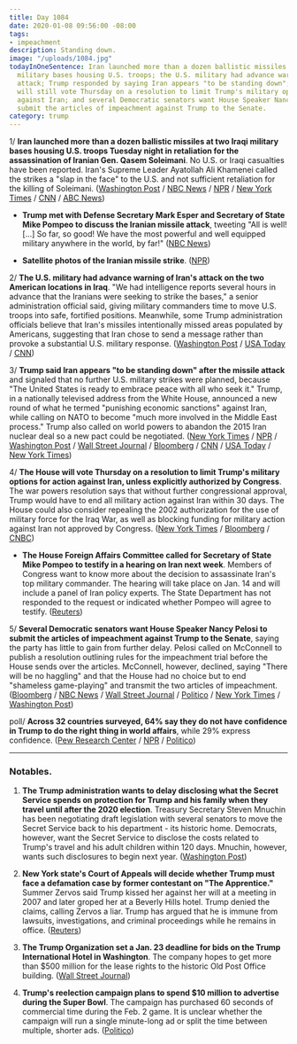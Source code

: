 ```yaml
---
title: Day 1084
date: 2020-01-08 09:56:00 -08:00
tags:
- impeachment
description: Standing down.
image: "/uploads/1084.jpg"
todayInOneSentence: Iran launched more than a dozen ballistic missiles at two Iraqi
  military bases housing U.S. troops; the U.S. military had advance warning of the
  attack; Trump responded by saying Iran appears "to be standing down"; but the House
  will still vote Thursday on a resolution to limit Trump's military options for action
  against Iran; and several Democratic senators want House Speaker Nancy Pelosi to
  submit the articles of impeachment against Trump to the Senate.
category: trump
---
```


1/ **Iran launched more than a dozen ballistic missiles at two Iraqi military bases housing U.S. troops Tuesday night in retaliation for the assassination of Iranian Gen. Qasem Soleimani**. No U.S. or Iraqi casualties have been reported. Iran's Supreme Leader Ayatollah Ali Khamenei called the strikes a "slap in the face" to the U.S. and not sufficient retaliation for the killing of Soleimani. ([Washington Post](https://www.washingtonpost.com/world/middle_east/iran-live-updates/2020/01/07/896c70a2-30d5-11ea-9313-6cba89b1b9fb_story.html) / [NBC News](https://www.nbcnews.com/news/world/u-s-base-iraq-comes-under-attack-missiles-iran-claims-n1112171) / [NPR](https://www.npr.org/2020/01/07/794388410/military-base-housing-u-s-troops-in-iraq-has-been-attacked) / [New York Times](https://www.nytimes.com/2020/01/07/world/middleeast/trump-iran.html) / [CNN](https://www.cnn.com/2020/01/07/politics/rockets-us-airbase-iraq/index.html) / [ABC News](https://abcnews.go.com/International/iran-launches-missiles-us-air-bases-iraq-us/story?id=68130625))

* **Trump met with Defense Secretary Mark Esper and Secretary of State Mike Pompeo to discuss the Iranian missile attack**, tweeting "All is well! \[...\] So far, so good! We have the most powerful and well equipped military anywhere in the world, by far!" ([NBC News](https://www.nbcnews.com/news/world/u-s-base-iraq-comes-under-attack-missiles-iran-claims-n1112171))

* **Satellite photos of the Iranian missile strike**. ([NPR](https://www.npr.org/2020/01/08/794517031/satellite-photos-reveal-extent-of-damage-at-al-assad-air-base))

2/ **The U.S. military had advance warning of Iran's attack on the two American locations in Iraq**. "We had intelligence reports several hours in advance that the Iranians were seeking to strike the bases," a senior administration official said, giving military commanders time to move U.S. troops into safe, fortified positions. Meanwhile, some Trump administration officials believe that Iran's missiles intentionally missed areas populated by Americans, suggesting that Iran chose to send a message rather than provoke a substantial U.S. military response. ([Washington Post](https://www.washingtonpost.com/national-security/us-officials-knew-iranian-missiles-were-coming-hours-in-advance/2020/01/08/b6297b4c-3235-11ea-a053-dc6d944ba776_story.html) / [USA Today](https://www.usatoday.com/story/news/world/2020/01/08/us-officials-warned-missile-launch-iraq-bases-troops/2842200001/) / [CNN](https://www.cnn.com/2020/01/08/politics/trump-iran-retaliation-missile-attacks/))

3/ **Trump said Iran appears "to be standing down" after the missile attack** and signaled that no further U.S. military strikes were planned, because "The United States is ready to embrace peace with all who seek it." Trump, in a nationally televised address from the White House, announced a new round of what he termed "punishing economic sanctions" against Iran, while calling on NATO to become "much more involved in the Middle East process." Trump also called on world powers to abandon the 2015 Iran nuclear deal so a new pact could be negotiated. ([New York Times](https://www.nytimes.com/2020/01/08/world/middleeast/trump-speech.html) / [NPR](https://www.npr.org/2020/01/08/794404894/president-trump-to-deliver-statement-on-iran) / [Washington Post](https://www.washingtonpost.com/world/middle_east/iran-live-updates/2020/01/08/c835c218-31a0-11ea-9313-6cba89b1b9fb_story.html) / [Wall Street Journal](https://www.wsj.com/articles/irans-supreme-leader-issues-more-threats-at-u-s-after-missile-attack-11578480435) / [Bloomberg](https://www.bloomberg.com/news/articles/2020-01-08/trump-says-iran-standing-down-in-confrontation-with-u-s) / [CNN](https://www.cnn.com/2020/01/07/politics/rockets-us-airbase-iraq/) / [USA Today](https://www.usatoday.com/story/news/politics/2020/01/08/donald-trump-address-nation-iran-attacks/2842056001/) / [New York Times](https://www.nytimes.com/2020/01/08/world/middleeast/iran-us-missile-attacks.html#link-2e46efec))

4/ **The House will vote Thursday on a resolution to limit Trump's military options for action against Iran, unless explicitly authorized by Congress**. The war powers resolution says that without further congressional approval, Trump would have to end all military action against Iran within 30 days. The House could also consider repealing the 2002 authorization for the use of military force for the Iraq War, as well as blocking funding for military action against Iran not approved by Congress. ([New York Times](https://www.nytimes.com/2020/01/08/us/politics/pelosi-trump-iran.html) / [Bloomberg](https://www.bloomberg.com/news/articles/2020-01-08/democrats-debate-how-to-limit-trump-s-options-against-iran) / [CNBC](https://www.cnbc.com/2020/01/08/pelosi-says-house-will-vote-on-trump-iran-war-powers-resolution.html))

* **The House Foreign Affairs Committee called for Secretary of State Mike Pompeo to testify in a hearing on Iran next week**. Members of Congress want to know more about the decision to assassinate Iran's top military commander. The hearing will take place on Jan. 14 and will include a panel of Iran policy experts. The State Department has not responded to the request or indicated whether Pompeo will agree to testify. ([Reuters](https://www.reuters.com/article/us-iraq-security-congress-hearing-idUSKBN1Z62Q6))

5/ **Several Democratic senators want House Speaker Nancy Pelosi to submit the articles of impeachment against Trump to the Senate**, saying the party has little to gain from further delay. Pelosi called on McConnell to publish a resolution outlining rules for the impeachment trial before the House sends over the articles. McConnell, however, declined, saying "There will be no haggling" and that the House had no choice but to end "shameless game-playing" and transmit the two articles of impeachment. ([Bloomberg](https://www.bloomberg.com/news/articles/2020-01-08/pelosi-pressed-to-move-on-trump-trial-with-gop-backing-mcconnell) / [NBC News](https://www.nbcnews.com/politics/trump-impeachment-inquiry/some-democratic-senators-say-it-s-time-pelosi-submit-trump-n1112376) / [Wall Street Journal](https://www.wsj.com/articles/some-democratic-senators-call-on-pelosi-to-send-over-articles-of-impeachment-11578513055) / [Politico](https://www.politico.com/news/2020/01/08/senate-democrats-break-pelosi-over-impeachment-096224) / [New York Times](https://www.nytimes.com/2020/01/08/us/politics/mcconnell-pelosi-impeachment-trial.html) / [Washington Post](https://www.washingtonpost.com/politics/trump-impeachment-live-updates/2020/01/08/aea6ed80-3205-11ea-9313-6cba89b1b9fb_story.html))

poll/ **Across 32 countries surveyed, 64% say they do not have confidence in Trump to do the right thing in world affairs**, while 29% express confidence. ([Pew Research Center](https://www.pewresearch.org/global/2020/01/08/trump-ratings-remain-low-around-globe-while-views-of-u-s-stay-mostly-favorable/?org=982&lvl=100&ite=5219&lea=1168993&ctr=0&par=1&trk=&org=982&lvl=100&ite=5219&lea=1168993&ctr=0&par=1&trk=&org=982&lvl=100&ite=5219&lea=1168993&ctr=0&par=1&trk=) / [NPR](https://www.npr.org/2020/01/08/794466129/much-of-the-world-doesnt-trust-president-trump-pew-survey-finds) / [Politico](https://www.politico.eu/article/trump-more-distrusted-than-putin-xi-poll/))

---

### Notables.

1. **The Trump administration wants to delay disclosing what the Secret Service spends on protection for Trump and his family when they travel until after the 2020 election**. Treasury Secretary Steven Mnuchin has been negotiating draft legislation with several senators to move the Secret Service back to his department - its historic home. Democrats, however, want the Secret Service to disclose the costs related to Trump's travel and his adult children within 120 days. Mnuchin, however, wants such disclosures to begin next year. ([Washington Post](https://www.washingtonpost.com/politics/mnuchin-seeks-delay-of-proposed-disclosure-of-secret-service-spending-on-presidential-travel-until-next-year/2020/01/08/8769ea28-30da-11ea-91fd-82d4e04a3fac_story.html))

2. **New York state's Court of Appeals will decide whether Trump must face a defamation case by former contestant on "The Apprentice."** Summer Zervos said Trump kissed her against her will at a meeting in 2007 and later groped her at a Beverly Hills hotel. Trump denied the claims, calling Zervos a liar. Trump has argued that he is immune from lawsuits, investigations, and criminal proceedings while he remains in office. ([Reuters](https://www.reuters.com/article/usa-trump-zervos/apprentice-contestants-lawsuit-against-trump-goes-to-top-new-york-court-idUSL1N29C1AP))

3. **The Trump Organization set a Jan. 23 deadline for bids on the Trump International Hotel in Washington**. The company hopes to get more than $500 million for the lease rights to the historic Old Post Office building. ([Wall Street Journal](https://www.wsj.com/articles/trump-organization-sets-jan-23-deadline-for-bids-on-washington-hotel-11578507309))

4. **Trump's reelection campaign plans to spend $10 million to advertise during the Super Bowl**. The campaign has purchased 60 seconds of commercial time during the Feb. 2 game. It is unclear whether the campaign will run a single minute-long ad or split the time between multiple, shorter ads. ([Politico](https://www.politico.com/news/2020/01/07/donald-trump-10-million-dollar-super-bowl-ad-095623))